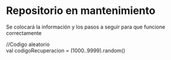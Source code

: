 # Repositorio en mantenimiento
Se colocará la información y los pasos a seguir para que funcione correctamente

   //Codigo aleatorio </br>
        val codigoRecuperacion = (1000..9999).random()
